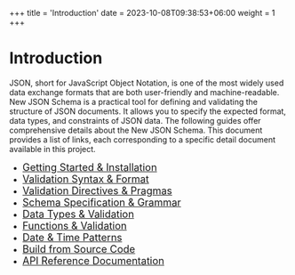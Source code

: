 +++
title = 'Introduction'
date = 2023-10-08T09:38:53+06:00
weight = 1
+++

# Introduction
JSON, short for JavaScript Object Notation, is one of the most widely used data exchange formats that are both user-friendly and machine-readable. New JSON Schema is a practical tool for defining and validating the structure of JSON documents. It allows you to specify the expected format, data types, and constraints of JSON data. The following guides offer comprehensive details about the New JSON Schema. This document provides a list of links, each corresponding to a specific detail document available in this project.
<br/>

 * <font size="4">[Getting Started & Installation](/JsonSchema-Java/articles/quickstart)</font>
 * <font size="4">[Validation Syntax & Format](/JsonSchema-Java/articles/validation)</font>
 * <font size="4">[Validation Directives & Pragmas](/JsonSchema-Java/articles/directives)</font>
 * <font size="4">[Schema Specification & Grammar](/JsonSchema-Java/articles/specification)</font>
 * <font size="4">[Data Types & Validation](/JsonSchema-Java/articles/datatypes)</font>
 * <font size="4">[Functions & Validation](/JsonSchema-Java/articles/functions)</font>
 * <font size="4">[Date & Time Patterns](/JsonSchema-Java/articles/datetime)</font>
 * <font size="4">[Build from Source Code](/JsonSchema-Java/articles/sourcebuild)</font>
 * <font size="4">[API Reference Documentation](/JsonSchema-Java/api/index.html)</font>

<br/>